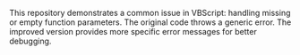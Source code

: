 This repository demonstrates a common issue in VBScript: handling missing or empty function parameters.  The original code throws a generic error.  The improved version provides more specific error messages for better debugging.